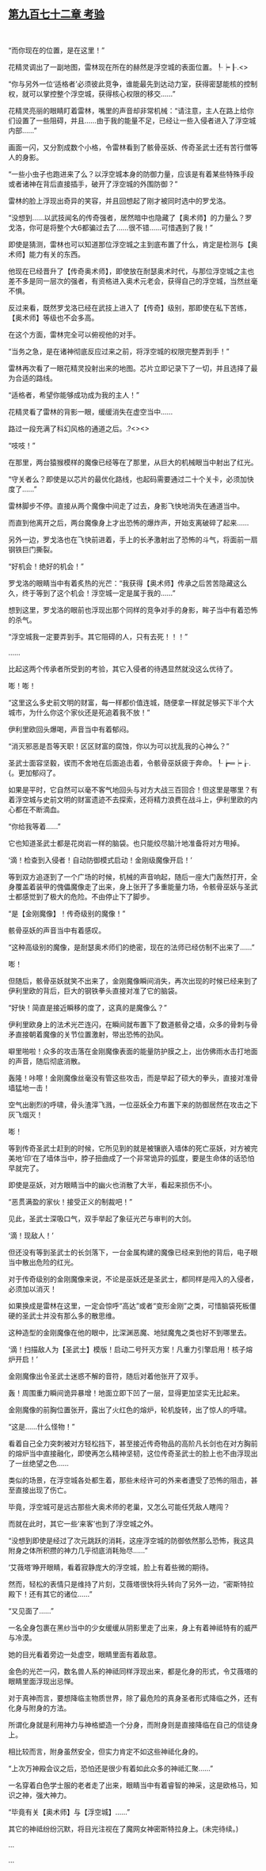 ## [第九百七十二章 考验](https://www.xxbiquge.com/11_11222/9038396.html)
﻿

  “而你现在的位置，是在这里！”

  花精灵调出了一副地图，雷林现在所在的赫然是浮空城的表面位置。┞┝┠.<>

  “你与另外一位‘适格者’必须彼此竞争，谁能最先到达动力室，获得密瑟能核的控制权，就可以掌控整个浮空城，获得核心权限的移交……”

  花精灵亮丽的眼睛盯着雷林，嘴里的声音却非常机械：“请注意，主人在路上给你们设置了一些阻碍，并且……由于我的能量不足，已经让一些入侵者进入了浮空城内部……”

  画面一闪，又分割成数个小格，令雷林看到了骸骨巫妖、传奇圣武士还有苦行僧等人的身影。

  “一些小虫子也跑进来了么？以浮空城本身的防御力量，应该是有着某些特殊手段或者诸神在背后直接插手，破开了浮空城的外围防御？”

  雷林的脸上浮现出奇异的笑容，并且回想起了刚才被同时选中的罗戈洛。

  “没想到……以武技闻名的传奇强者，居然暗中也隐藏了【奥术师】的力量么？罗戈洛，你可是将整个大6都骗过去了……很不错……可惜遇到了我！”

  即使是猜测，雷林也可以知道那位浮空城之主到底布置了什么，肯定是检测与【奥术师】能力有关的东西。

  他现在已经晋升了【传奇奥术师】，即使放在耐瑟奥术时代，与那位浮空城之主也差不多是同一层次的强者，有资格进入奥术元老会，获得自己的浮空城，当然丝毫不惧。

  反过来看，既然罗戈洛已经在武技上进入了【传奇】级别，那即使在私下苦练，【奥术师】等级也不会多高。

  在这个方面，雷林完全可以俯视他的对手。

  “当务之急，是在诸神彻底反应过来之前，将浮空城的权限完整弄到手！”

  雷林再次看了一眼花精灵投射出来的地图。芯片立即记录下了一切，并且选择了最为合适的路线。

  “适格者，希望你能够成功成为我的主人！”

  花精灵看了雷林的背影一眼，缓缓消失在虚空当中……

  路过一段充满了科幻风格的通道之后。.?<><>

  “吱吱！”

  在那里，两台猿猴模样的魔像已经等在了那里，从巨大的机械眼当中射出了红光。

  “守关者么？即使是以芯片的最优化路线，也起码需要通过二十个关卡，必须加快度了……”

  雷林脚步不停。直接从两个魔像中间走了过去，身影飞快地消失在通道当中。

  而直到他离开之后，两台魔像身上才出恐怖的爆炸声，开始支离破碎了起来……

  另外一边，罗戈洛也在飞快前进着，手上的长矛激射出了恐怖的斗气，将面前一扇钢铁巨门撕裂。

  “好机会！绝好的机会！”

  罗戈洛的眼睛当中有着炙热的光芒：“我获得【奥术师】传承之后苦苦隐藏这么久，终于等到了这个机会！浮空城一定是属于我的……”

  想到这里，罗戈洛的眼前也浮现出那个同样的竞争对手的身影，眸子当中有着恐怖的杀气。

  “浮空城我一定要弄到手。其它阻碍的人，只有去死！！！”

  ……

  比起这两个传承者所受到的考验，其它入侵者的待遇显然就没这么优待了。

  嘭！嘭！

  “这里这么多史前文明的财富，每一样都价值连城，随便拿一样就足够买下半个大城市，为什么你这个家伙还是死追着我不放！”

  伊利里欧回头爆喝，声音当中有着郁闷。

  “消灭邪恶是吾等天职！区区财富的腐蚀，你以为可以扰乱我的心神么？”

  圣武士面容坚毅，锲而不舍地在后面追击着，令骸骨巫妖疲于奔命。┞┢═┝┟.{。更加郁闷了。

  如果是平时，它自然可以毫不客气地回头与对方大战三百回合！但这里是哪里？有着浮空城与史前文明的财富遗迹不去探索，还将精力浪费在战斗上，伊利里欧的内心都在不断滴血。

  “你给我等着……”

  它也知道圣武士都是花岗岩一样的脑袋。也只能绞尽脑汁地准备将对方甩掉。

  ‘滴！检查到入侵者！自动防御模式启动！金刚级魔像开启！’

  等到双方追逐到了一个广场的时候，机械的声音响起，随后一座大门轰然打开，全身覆盖着装甲的傀儡魔像走了出来，身上张开了多重能量力场，令骸骨巫妖与圣武士都感觉到了极大的危险。不由停止下了脚步。

  “是【金刚魔像】！传奇级别的魔像！”

  骸骨巫妖的声音当中有着感叹。

  “这种高级别的魔像，是耐瑟奥术师们的绝密，现在的法师已经仿制不出来了……”

  嘭！

  但随后，骸骨巫妖就笑不出来了，金刚魔像瞬间消失，再次出现的时候已经来到了伊利里欧的背后，巨大的钢铁拳头直接对准了它的脑袋。

  “好快！简直是接近瞬移的度了，这真的是魔像么？”

  伊利里欧身上的法术光芒连闪，在瞬间就布置下了数道骸骨之墙，众多的骨刺与骨矛直接朝着魔像的关节位置激射，带出恐怖的劲风。

  噼里啪啦！众多的攻击落在金刚魔像表面的能量防护膜之上，出仿佛雨水击打地面的声音，随后彻底消散。

  轰隆！咔嚓！金刚魔像丝毫没有管这些攻击，而是举起了硕大的拳头，直接对准骨墙猛地一击！

  空气出剧烈的呼啸，骨头渣滓飞溅，一位巫妖全力布置下来的防御居然在攻击之下灰飞烟灭！

  嘭！

  等到传奇圣武士赶到的时候，它所见到的就是被镶嵌入墙体的死亡巫妖，对方被完美地‘印’在了墙体当中，脖子扭曲成了一个非常诡异的弧度，要是生命体的话恐怕早就完了。

  即使是巫妖，对方眼睛当中的幽火也消散了大半，看起来损伤不小。

  “恶贯满盈的家伙！接受正义的制裁吧！”

  见此，圣武士深吸口气，双手举起了象征光芒与审判的大剑。

  ‘滴！现敌人！’

  但还没有等到圣武士的长剑落下，一台金属构建的魔像已经来到他的背后，电子眼当中散出危险的红光。

  对于传奇级别的金刚魔像来说，不论是巫妖还是圣武士，都同样是闯入的入侵者，必须加以消灭！

  如果换成是雷林在这里，一定会惊呼“高达”或者“变形金刚”之类，可惜脑袋死板僵硬的圣武士并没有那么多的散思维。

  这种造型的金刚魔像在他的眼中，比深渊恶魔、地狱魔鬼之类也好不到哪里去。

  ‘滴！扫描敌人为【圣武士】模版！启动二号歼灭方案！凡重力引擎启用！核子熔炉开启！’

  金刚魔像出令圣武士迷惑不解的音符，随后对着他张开了双手。

  轰！周围重力瞬间诡异暴增！地面立即下凹了一层，显得更加坚实无比起来。

  金刚魔像的前胸位置张开，露出了火红色的熔炉，轮机旋转，出了惊人的呼啸。

  “这是……什么怪物！”

  看着自己全力突刺被对方轻松挡下，甚至接近传奇物品的高阶凡长剑也在对方胸前的熔炉当中直接融化，即使再怎么精神坚韧，这位传奇圣武士的脸上也不由浮现出了一丝绝望之色……

  类似的场景，在浮空城各处都生着，那些未经许可的外来者遭受了恐怖的阻击，甚至直接出现了伤亡。

  毕竟，浮空城可是远古那些大奥术师的老巢，又怎么可能任凭敌人瞎闯？

  而就在此时，其它一些‘来客’也到了浮空城之外。

  “没想到即使是经过了次元跳跃的消耗，这座浮空城的防御依然那么恐怖，我这具附身之体所积攒的神力几乎彻底消耗殆尽……”

  ‘艾薇塔’睁开眼睛，看着寂静庞大的浮空城，脸上有着些微的期待。

  然而，轻松的表情只是维持了片刻，艾薇塔很快将头转向了另外一边，“密斯特拉殿下！还有其它的诸位……”

  “又见面了……”

  一名全身包裹在黑纱当中的少女缓缓从阴影里走了出来，身上有着神祗特有的威严与冷漠。

  她的目光看着旁边一处虚空，眼睛里面有着敌意。

  金色的光芒一闪，数名兽人系的神祗同样浮现出来，都是化身的形式，令艾薇塔的眼睛里面浮现出忌惮。

  对于真神而言，要想降临主物质世界，除了最危险的真身圣者形式降临之外，还有化身与附身的方法。

  所谓化身就是利用神力与神格塑造一个分身，而附身则是直接降临在自己的信徒身上。

  相比较而言，附身虽然安全，但实力肯定不如这些神祗化身的。

  “上次万神殿会议之后，恐怕还是很少有着如此众多的神祗汇聚……”

  一名穿着白色学士服的老者走了出来，眼睛当中有着睿智的神采，这是欧格马，知识之神，强大神力。

  “毕竟有关【奥术师】与【浮空城】……”

  其它的神祗纷纷沉默，将目光注视在了魔网女神密斯特拉身上。(未完待续。)

  ...

  ...  
